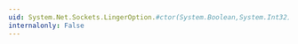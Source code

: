 ```yaml
---
uid: System.Net.Sockets.LingerOption.#ctor(System.Boolean,System.Int32)
internalonly: False
---
```

